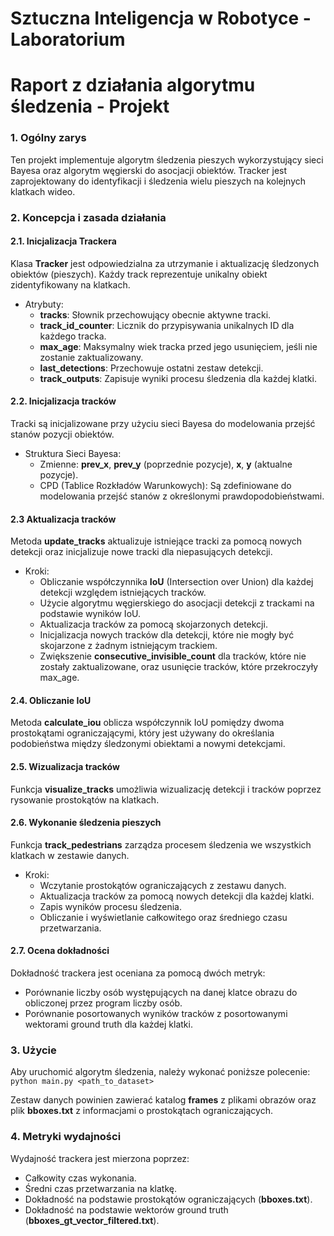 # Sztuczna Inteligencja w Robotyce - Laboratorium
# Raport z działania algorytmu śledzenia - Projekt

### 1. Ogólny zarys

Ten projekt implementuje algorytm śledzenia pieszych wykorzystujący sieci Bayesa oraz algorytm węgierski do asocjacji obiektów. Tracker jest zaprojektowany do identyfikacji i śledzenia wielu pieszych na kolejnych klatkach wideo.

### 2. Koncepcja i zasada działania

#### 2.1. Inicjalizacja Trackera

Klasa **Tracker** jest odpowiedzialna za utrzymanie i aktualizację śledzonych obiektów (pieszych). Każdy track reprezentuje unikalny obiekt zidentyfikowany na klatkach.
- Atrybuty:
  - **tracks**: Słownik przechowujący obecnie aktywne tracki.
  - **track_id_counter**: Licznik do przypisywania unikalnych ID dla każdego tracka.
  - **max_age**: Maksymalny wiek tracka przed jego usunięciem, jeśli nie zostanie zaktualizowany.
  - **last_detections**: Przechowuje ostatni zestaw detekcji.
  - **track_outputs**: Zapisuje wyniki procesu śledzenia dla każdej klatki.

#### 2.2. Inicjalizacja tracków
Tracki są inicjalizowane przy użyciu sieci Bayesa do modelowania przejść stanów pozycji obiektów.
- Struktura Sieci Bayesa:
  - Zmienne: **prev_x**, **prev_y** (poprzednie pozycje), **x**, **y** (aktualne pozycje).
  - CPD (Tablice Rozkładów Warunkowych): Są zdefiniowane do modelowania przejść stanów z określonymi prawdopodobieństwami.

#### 2.3 Aktualizacja tracków
Metoda **update_tracks** aktualizuje istniejące tracki za pomocą nowych detekcji oraz inicjalizuje nowe tracki dla niepasujących detekcji.
- Kroki:
  - Obliczanie współczynnika **IoU** (Intersection over Union) dla każdej detekcji względem istniejących tracków.
  - Użycie algorytmu węgierskiego do asocjacji detekcji z trackami na podstawie wyników IoU.
  - Aktualizacja tracków za pomocą skojarzonych detekcji.
  - Inicjalizacja nowych tracków dla detekcji, które nie mogły być skojarzone z żadnym istniejącym trackiem.
  - Zwiększenie **consecutive_invisible_count** dla tracków, które nie zostały zaktualizowane, oraz usunięcie tracków, które przekroczyły max_age.

#### 2.4. Obliczanie IoU
Metoda **calculate_iou** oblicza współczynnik IoU pomiędzy dwoma prostokątami ograniczającymi, który jest używany do określania podobieństwa między śledzonymi obiektami a nowymi detekcjami.

#### 2.5. Wizualizacja tracków
Funkcja **visualize_tracks** umożliwia wizualizację detekcji i tracków poprzez rysowanie prostokątów na klatkach.

#### 2.6. Wykonanie śledzenia pieszych
Funkcja **track_pedestrians** zarządza procesem śledzenia we wszystkich klatkach w zestawie danych.
- Kroki:
  - Wczytanie prostokątów ograniczających z zestawu danych.
  - Aktualizacja tracków za pomocą nowych detekcji dla każdej klatki.
  - Zapis wyników procesu śledzenia.
  - Obliczanie i wyświetlanie całkowitego oraz średniego czasu przetwarzania.

#### 2.7. Ocena dokładności
Dokładność trackera jest oceniana za pomocą dwóch metryk:
- Porównanie liczby osób występujących na danej klatce obrazu do obliczonej przez program liczby osób.
- Porównanie posortowanych wyników tracków z posortowanymi wektorami ground truth dla każdej klatki.

### 3. Użycie
Aby uruchomić algorytm śledzenia, należy wykonać poniższe polecenie:
```python main.py <path_to_dataset>```

Zestaw danych powinien zawierać katalog **frames** z plikami obrazów oraz plik **bboxes.txt** z informacjami o prostokątach ograniczających.

### 4. Metryki wydajności
Wydajność trackera jest mierzona poprzez:
- Całkowity czas wykonania.
- Średni czas przetwarzania na klatkę.
- Dokładność na podstawie prostokątów ograniczających (**bboxes.txt**).
- Dokładność na podstawie wektorów ground truth (**bboxes_gt_vector_filtered.txt**).
